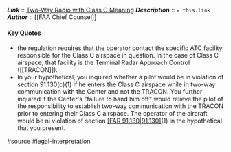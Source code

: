 ***Link***      :: [Two-Way Radio with Class C Meaning](https://www.faa.gov/about/office_org/headquarters_offices/agc/practice_areas/regulations/interpretations/Data/interps/2006/Granby_2006_Legal_Interpretation.pdf)
***Description***      :: `= this.link`
***Author*** :: [[FAA Chief Counsel]]

#### Key Quotes
* the regulation requires that the operator contact the specific ATC facility responsible for the Class C airspace in question. In the case of Class C airspace, that facility is the Terminal Radar Approach Control ([[TRACON]]).
* In your hypothetical, you inquired whether a pilot would be in violation of section 91.130(c)(1) if he enters the Class C airspace while in two-way communication with the Center and not the TRACON. You further inquired if the Center's "failure to hand him off" would relieve the pilot of the responsibility to establish two-way communication with the TRACON prior to entering their Class C airspace. The operator of the aircraft would be ni violation of section [[FAR 91.130|91.130]](c)(1) in the hypothetical that you present.


#source #legal-interpretation 